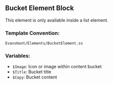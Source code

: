 ## Bucket Element Block

This element is only available inside a list element.

### Template Convention:

`EvansHunt/Elements/BucketElement.ss`

### Variables:

- `$Image`: Icon or image within content bucket
- `$Title`: Bucket title
- `$Copy`: Bucket content